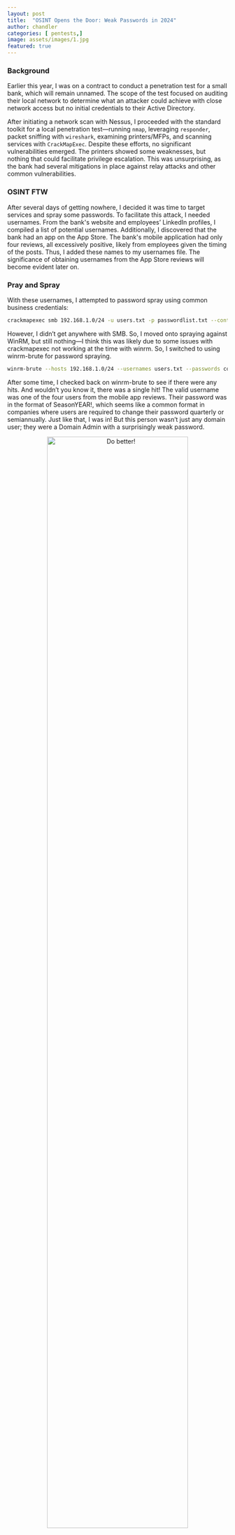 ```yaml
---
layout: post
title:  "OSINT Opens the Door: Weak Passwords in 2024"
author: chandler
categories: [ pentests,]
image: assets/images/1.jpg
featured: true
---
```


### Background
Earlier this year, I was on a contract to conduct a penetration test for a small bank, which will remain unnamed. The scope of the test focused on auditing their local network to determine what an attacker could achieve with close network access but no initial credentials to their Active Directory.

After initiating a network scan with Nessus, I proceeded with the standard toolkit for a local penetration test—running `nmap`, leveraging `responder`, packet sniffing with `wireshark`, examining printers/MFPs, and scanning services with `CrackMapExec`. Despite these efforts, no significant vulnerabilities emerged. The printers showed some weaknesses, but nothing that could facilitate privilege escalation. This was unsurprising, as the bank had several mitigations in place against relay attacks and other common vulnerabilities.

### OSINT FTW
After several days of getting nowhere, I decided it was time to target services and spray some passwords. To facilitate this attack, I needed usernames. From the bank's website and employees’ LinkedIn profiles, I compiled a list of potential usernames. Additionally, I discovered that the bank had an app on the App Store. The bank's mobile application had only four reviews, all excessively positive, likely from employees given the timing of the posts. Thus, I added these names to my usernames file. The significance of obtaining usernames from the App Store reviews will become evident later on.


### Pray and Spray 
With these usernames, I attempted to password spray using common business credentials:

```bash
crackmapexec smb 192.168.1.0/24 -u users.txt -p passwordlist.txt --continue-on-success
```

However, I didn’t get anywhere with SMB. So, I moved onto spraying against WinRM, but still nothing—I think this was likely due to some issues with crackmapexec not working at the time with winrm. So, I switched to using winrm-brute for password spraying.

```bash
winrm-brute --hosts 192.168.1.0/24 --usernames users.txt --passwords common_passwords.txt
```

After some time, I checked back on winrm-brute to see if there were any hits. And wouldn’t you know it, there was a single hit! The valid username was one of the four users from the mobile app reviews. Their password was in the format of SeasonYEAR!, which seems like a common format in companies where users are required to change their password quarterly or semiannually. Just like that, I was in! But this person wasn’t just any domain user; they were a Domain Admin with a surprisingly weak password.
<p align="center">
  <img src="../assets/images/bad-password.jpg" alt="Do better!" title="Bad Passsword" width="80%" />
</p>
<br>

This assessment reveals that passwords continue to offer easy entry points for attackers. Implementing stringent password policies and regular security training is vital. Additionally, thorough <b>OSINT</b> is critical for pentesters, as it widens the attack surface, making our target easier to breach. For us, this means a greater likelihood of identifying and exploiting these gaps, effectively tipping the scales in our favor.
